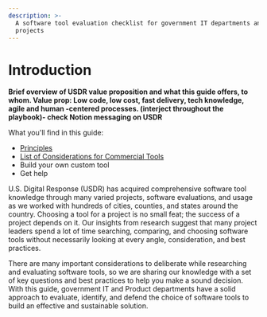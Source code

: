 ```yaml
---
description: >-
  A software tool evaluation checklist for government IT departments and
  projects
---
```


# Introduction



**Brief overview of USDR value proposition and what this guide offers, to whom. Value prop: Low code, low cost, fast delivery, tech knowledge, agile and human -centered processes. \(interject throughout the playbook\)- check Notion messaging on USDR**  


What you'll find in this guide:

* [Principles](principles.md) 
* [List of Considerations for Commercial Tools](commercial-tool/get-started.md)
* Build your own custom tool
* Get help

U.S. Digital Response \(USDR\) has acquired comprehensive software tool knowledge through many varied projects, software evaluations, and usage as we worked with hundreds of cities, counties, and states around the country. Choosing a tool for a project is no small feat; the success of a project depends on it. Our insights from research suggest that many project leaders spend a lot of time searching, comparing, and choosing software tools without necessarily looking at every angle, consideration, and best practices.

There are many important considerations to deliberate while researching and evaluating software tools, so we are sharing our knowledge with a set of key questions and best practices to help you make a sound decision. With this guide, government IT and Product departments have a solid approach to evaluate, identify, and defend the choice of software tools to build an effective and sustainable solution. 



